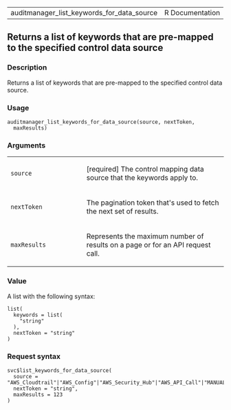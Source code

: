 <table style="width: 100%;">
<tbody>
<tr class="odd">
<td>auditmanager_list_keywords_for_data_source</td>
<td style="text-align: right;">R Documentation</td>
</tr>
</tbody>
</table>

## Returns a list of keywords that are pre-mapped to the specified control data source

### Description

Returns a list of keywords that are pre-mapped to the specified control
data source.

### Usage

    auditmanager_list_keywords_for_data_source(source, nextToken,
      maxResults)

### Arguments

<table>
<colgroup>
<col style="width: 35%" />
<col style="width: 65%" />
</colgroup>
<tbody>
<tr class="odd">
<td><code
id="auditmanager_list_keywords_for_data_source_:_source">source</code></td>
<td><p>[required] The control mapping data source that the keywords
apply to.</p></td>
</tr>
<tr class="even">
<td><code
id="auditmanager_list_keywords_for_data_source_:_nextToken">nextToken</code></td>
<td><p>The pagination token that's used to fetch the next set of
results.</p></td>
</tr>
<tr class="odd">
<td><code
id="auditmanager_list_keywords_for_data_source_:_maxResults">maxResults</code></td>
<td><p>Represents the maximum number of results on a page or for an API
request call.</p></td>
</tr>
</tbody>
</table>

### Value

A list with the following syntax:

    list(
      keywords = list(
        "string"
      ),
      nextToken = "string"
    )

### Request syntax

    svc$list_keywords_for_data_source(
      source = "AWS_Cloudtrail"|"AWS_Config"|"AWS_Security_Hub"|"AWS_API_Call"|"MANUAL",
      nextToken = "string",
      maxResults = 123
    )
